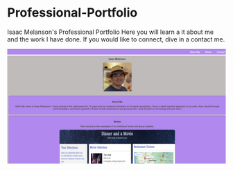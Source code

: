 # Professional-Portfolio
Isaac Melanson's Professional Portfolio
    Here you will learn a it about me and the work I have done. 
    If you would like to connect, dive in a contact me.

<img src="Professional-Portfolio-IMG.png">

